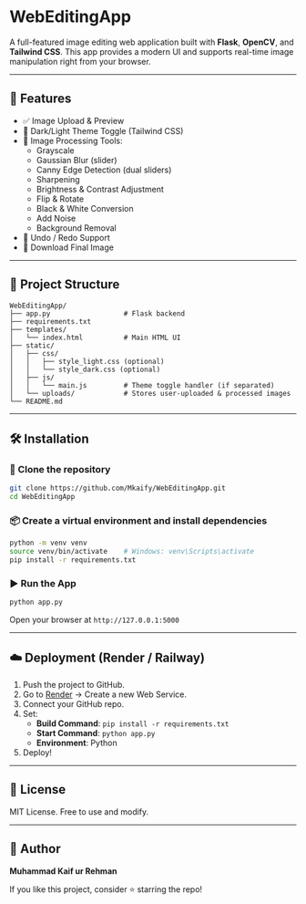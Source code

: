 # WebEditingApp

A full-featured image editing web application built with **Flask**, **OpenCV**, and **Tailwind CSS**. This app provides a modern UI and supports real-time image manipulation right from your browser.

---

## 🚀 Features

- ✅ Image Upload & Preview
- 🖤 Dark/Light Theme Toggle (Tailwind CSS)
- 🎨 Image Processing Tools:
  - Grayscale
  - Gaussian Blur (slider)
  - Canny Edge Detection (dual sliders)
  - Sharpening
  - Brightness & Contrast Adjustment
  - Flip & Rotate
  - Black & White Conversion
  - Add Noise
  - Background Removal
- 🔁 Undo / Redo Support
- 💾 Download Final Image

---

## 📁 Project Structure
```
WebEditingApp/
├── app.py                  # Flask backend
├── requirements.txt
├── templates/
│   └── index.html          # Main HTML UI
├── static/
│   ├── css/
│   │   ├── style_light.css (optional)
│   │   └── style_dark.css (optional)
│   ├── js/
│   │   └── main.js         # Theme toggle handler (if separated)
│   └── uploads/            # Stores user-uploaded & processed images
└── README.md
```

---

## 🛠️ Installation

### 🔗 Clone the repository
```bash
git clone https://github.com/Mkaify/WebEditingApp.git
cd WebEditingApp
```

### 📦 Create a virtual environment and install dependencies
```bash
python -m venv venv
source venv/bin/activate    # Windows: venv\Scripts\activate
pip install -r requirements.txt
```

### ▶️ Run the App
```bash
python app.py
```
Open your browser at `http://127.0.0.1:5000`

---

## ☁️ Deployment (Render / Railway)
1. Push the project to GitHub.
2. Go to [Render](https://render.com) → Create a new Web Service.
3. Connect your GitHub repo.
4. Set:
   - **Build Command**: `pip install -r requirements.txt`
   - **Start Command**: `python app.py`
   - **Environment**: Python
5. Deploy!

---

## 📃 License
MIT License. Free to use and modify.

---

## 🙌 Author
**Muhammad Kaif ur Rehman**

If you like this project, consider ⭐️ starring the repo!
